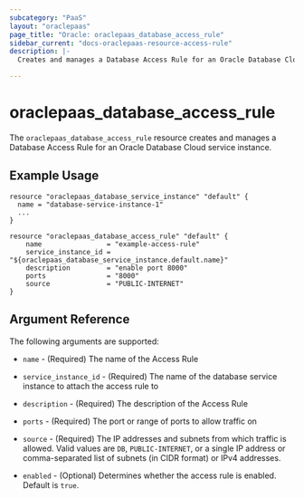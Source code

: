 ```yaml
---
subcategory: "PaaS"
layout: "oraclepaas"
page_title: "Oracle: oraclepaas_database_access_rule"
sidebar_current: "docs-oraclepaas-resource-access-rule"
description: |-
  Creates and manages a Database Access Rule for an Oracle Database Cloud service instance.

---
```


# oraclepaas_database_access_rule

The `oraclepaas_database_access_rule` resource creates and manages a Database Access Rule for an Oracle Database Cloud service instance.

## Example Usage

```hcl
resource "oraclepaas_database_service_instance" "default" {
  name = "database-service-instance-1"
  ...
}

resource "oraclepaas_database_access_rule" "default" {
	name                = "example-access-rule"
	service_instance_id = "${oraclepaas_database_service_instance.default.name}"
	description         = "enable port 8000"
	ports               = "8000"
	source              = "PUBLIC-INTERNET"
}
```

## Argument Reference

The following arguments are supported:

* `name` - (Required) The name of the Access Rule

* `service_instance_id` - (Required) The name of the database service instance to attach
 the access rule to

* `description` - (Required) The description of the Access Rule

* `ports` - (Required) The port or range of ports to allow traffic on

* `source` - (Required) The IP addresses and subnets from which traffic is allowed. Valid values are
`DB`, `PUBLIC-INTERNET`, or a single IP address or comma-separated list of subnets (in CIDR format) or IPv4 addresses.

* `enabled` - (Optional)  Determines whether the access rule is enabled. Default is `true`.
